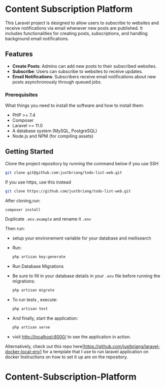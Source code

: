 # Content Subscription Platform

This Laravel project is designed to allow users to subscribe to websites and receive notifications via email whenever new posts are published. It includes functionalities for creating posts, subscriptions, and handling background email notifications.

## Features

- **Create Posts**: Admins can add new posts to their subscribed websites.
- **Subscribe**: Users can subscribe to websites to receive updates.
- **Email Notifications**: Subscribers receive email notifications about new posts asynchronously through queued jobs.


### Prerequisites

What things you need to install the software and how to install them:

- PHP >= 7.4
- Composer
- Laravel >= 11.0
- A database system (MySQL, PostgreSQL)
- Node.js and NPM (for compiling assets)


## Getting Started

Clone the project repository by running the command below if you use SSH

```bash
git clone git@github.com:justbriang/todo-list-web.git
```

If you use https, use this instead

```bash
git clone https://github.com/justbriang/todo-list-web.git
```

After cloning,run:

```bash
composer install
```

Duplicate `.env.example` and rename it `.env`

Then run:

-   setup your environement variable for your database and meilisearch
-   Run:

    ```bash
    php artisan key:generate
    ```

-   Run Database Migrations

-   Be sure to fill in your database details in your `.env` file before running the migrations:

    ```bash
    php artisan migrate
    ```

-   To run tests , execute:

    ```bash
    php artisan test
    ```


-   And finally, start the application:

    ```bash
    php artisan serve
    ```

-   visit [http://localhost:8000/](http://localhost:8000/) to see the application in action.

Alternatively, check out this repo here[https://github.com/justbriang/laravel-docker-local-env] for a template that I use to run laravel application on docker
Instructions on how to set it up are on the repository.
# Content-Subscription-Platform
